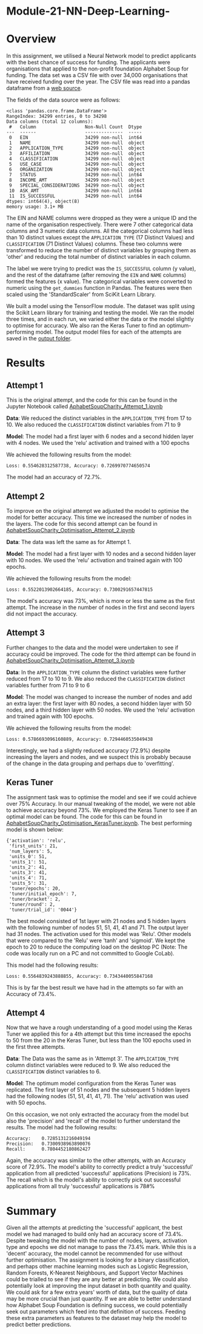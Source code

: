 # Module-21-NN-Deep-Learning-

# Overview

In this assignment, we utilised a Neural Network model to predict applicants with the best chance of success for funding. The applicants were organisations that applied to the non-profit foundation Alphabet Soup for funding. The data set was a CSV file with over 34,000 organisations that have received funding over the year. The CSV file was read into a pandas dataframe from a [web source](https://static.bc-edx.com/data/dl-1-2/m21/lms/starter/charity_data.csv).

The fields of the data source were as follows:
```
<class 'pandas.core.frame.DataFrame'>
RangeIndex: 34299 entries, 0 to 34298
Data columns (total 12 columns):
 #   Column                  Non-Null Count  Dtype 
---  ------                  --------------  ----- 
 0   EIN                     34299 non-null  int64 
 1   NAME                    34299 non-null  object
 2   APPLICATION_TYPE        34299 non-null  object
 3   AFFILIATION             34299 non-null  object
 4   CLASSIFICATION          34299 non-null  object
 5   USE_CASE                34299 non-null  object
 6   ORGANIZATION            34299 non-null  object
 7   STATUS                  34299 non-null  int64 
 8   INCOME_AMT              34299 non-null  object
 9   SPECIAL_CONSIDERATIONS  34299 non-null  object
 10  ASK_AMT                 34299 non-null  int64 
 11  IS_SUCCESSFUL           34299 non-null  int64 
dtypes: int64(4), object(8)
memory usage: 3.1+ MB
```
The EIN and NAME columns were dropped as they were a unique ID and the name of the organisation respectively. There were 7 other categorical data columns and 3 numeric data columns. All the categorical columns had less than 10 distinct values except the `APPLICATION_TYPE` (17 Distinct Values) and `CLASSIFICATION` (71 Distinct Values) columns. These two columns were transformed to reduce the number of distinct variables by grouping them as 'other' and reducing the total number of distinct variables in each column.

The label we were trying to predict was the `IS_SUCCESSFUL` column (y value), and the rest of the dataframe (after removing the `EIN` and `NAME` columns) formed the features (x value). The categorical variables were converted to numeric using the `get_dummies` function in Pandas. The features were then scaled using the 'StandardScaler' from SciKit Learn Library.

We built a model using the TensorFlow module. The dataset was split using the Scikit Learn library for training and testing the model. We ran the model three times, and in each run, we varied either the data or the model slightly to optimise for accuracy. We also ran the Keras Tuner to find an optimum-performing model. The output model files for each of the attempts are saved in the [output folder](output).

# Results

## Attempt 1
This is the original attempt, and the code for this can be found in the Jupyter Notebook called [AphabetSoupCharity_Attempt_1.ipynb](AphabetSoupCharity_Attempt_1.ipynb)

**Data**: We reduced the distinct variables in the `APPLICATION_TYPE` from 17 to 10. We also reduced the `CLASSIFICATION` distinct variables from 71 to 9

**Model**: The model had a first layer with 6 nodes and a second hidden layer with 4 nodes. We used the 'relu' activation and trained with a 100 epochs

We achieved the following results from the model:
```
Loss: 0.554628312587738, Accuracy: 0.7269970774650574
```
The model had an accuracy of 72.7%.

## Attempt 2

To improve on the original attempt we adjusted the model to optimise the model for better accuracy. This time we increased the number of nodes in the layers. The code for this second attempt can be found in [AphabetSoupCharity_Optimisation_Attempt_2.ipynb](AphabetSoupCharity_Optimisation_Attempt_2.ipynb)

**Data**: The data was left the same as for Attempt 1.

**Model**: The model had a first layer with 10 nodes and a second hidden layer with 10 nodes. We used the 'relu' activation and trained again with 100 epochs.

We achieved the following results from the model:
```
Loss: 0.5522013902664185, Accuracy: 0.7300291657447815
```
The model's accuracy was 73%, which is more or less the same as the first attempt. The increase in the number of nodes in the first and second layers did not impact the accuracy.

## Attempt 3

Further changes to the data and the model were undertaken to see if accuracy could be improved. The code for the third attempt can be found in [AphabetSoupCharity_Optimisation_Attempt_3.ipynb](AphabetSoupCharity_Optimisation_Attempt_3.ipynb)

**Data**:  In the `APPLICATION_TYPE` column the distinct variables were further reduced from 17 to 10 to 9. We also reduced the `CLASSIFICATION` distinct variables further from 71 to 9 to 6

**Model**: The model was changed to increase the number of nodes and add an extra layer: the first layer with 80 nodes, a second hidden layer with 50 nodes, and a third hidden layer with 50 nodes. We used the 'relu' activation and trained again with 100 epochs.

We achieved the following results from the model:
```
Loss: 0.5786693096160889, Accuracy: 0.7294460535049438
```

Interestingly, we had a slightly reduced accuracy (72.9%) despite increasing the layers and nodes, and we suspect this is probably because of the change in the data grouping and perhaps due to 'overfitting'.

## Keras Tuner

The assignment task was to optimise the model and see if we could achieve over 75% Accuracy. In our manual tweaking of the model, we were not able to achieve accuracy beyond 73%. We employed the Keras Tuner to see if an optimal model can be found. The code for this can be found in [AphabetSoupCharity_Optimisation_KerasTuner.ipynb](AphabetSoupCharity_Optimisation_KerasTuner.ipynb).  The best performing model is shown below:

```
{'activation': 'relu',
 'first_units': 21,
 'num_layers': 5,
 'units_0': 51,
 'units_1': 51,
 'units_2': 41,
 'units_3': 41,
 'units_4': 71,
 'units_5': 31,
 'tuner/epochs': 20,
 'tuner/initial_epoch': 7,
 'tuner/bracket': 2,
 'tuner/round': 2,
 'tuner/trial_id': '0044'}
```

The best model consisted of 1st layer with 21 nodes and 5 hidden layers with the following number of nodes 51, 51, 41, 41 and 71. The output layer had 31 nodes. The activation used for this model was 'Relu'. Other models that were compared to the 'Relu' were 'tanh' and 'sigmoid'. We kept the epoch to 20 to reduce the computing load on the desktop PC (Note: The code was locally run on a PC and not committed to Google CoLab).

This model had the following results:
```
Loss: 0.5564839243888855, Accuracy: 0.7343440055847168
```
This is by far the best result we have had in the attempts so far with an Accuracy of 73.4%. 

## Attempt 4

Now that we have a rough understanding of a good model using the Keras Tuner we applied this for a 4th attempt but this time increased the epochs to 50 from the 20 in the Keras Tuner, but less than the 100 epochs used in the first three attempts.

**Data**:  The Data was the same as in 'Attempt 3'. The `APPLICATION_TYPE` column distinct variables were reduced to 9. We also reduced the `CLASSIFICATION` distinct variables to 6.

**Model**: The optimum model configuration from the Keras Tuner was replicated. The first layer of 51 nodes and the subsequent 5 hidden layers had the following nodes (51, 51, 41, 41, 71). The 'relu' activation was used with 50 epochs. 

On this occasion, we not only extracted the accuracy from the model but also the 'precision' and 'recall' of the model to further understand the results. The model had the following results:
```
Accuracy: 	 0.7285131216049194 
Precision:	 0.7300938963890076 
Recall:		 0.7804452180862427
```

Again, the accuracy was similar to the other attempts, with an Accuracy score of 72.9%. The model's ability to correctly predict a truly 'successful' application from all predicted 'successful' applications (Precision) is 73%. The recall which is the model's ability to correctly pick out successful applications from all truly 'successful' applications is 78#%  

# Summary

Given all the attempts at predicting the 'successful' applicant, the best model we had managed to build only had an accuracy score of 73.4%. Despite tweaking the model with the number of nodes, layers, activation type and epochs we did not manage to pass the 73.4% mark. While this is a 'decent' accuracy, the model cannot be recommended for use without further optimisation. The assignment is looking for a binary classification, and perhaps other machine learning modes such as Logistic Regression, Random Forests, K-Nearest Neighbours, and Support Vector Machines could be trialled to see if they are any better at predicting. We could also potentially look at improving the input dataset in both quantity and quality. We could ask for a few extra years' worth of data, but the quality of data may be more crucial than just quantity. If we are able to better understand how Alphabet Soup Foundation is defining success, we could potentially seek out parameters which feed into that definition of success. Feeding these extra parameters as features to the dataset may help the model to predict better predictions. 
